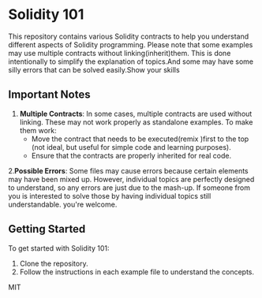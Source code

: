 # Solidity 101

This repository contains various Solidity contracts to help you understand different aspects of Solidity programming. Please note that some examples may use multiple contracts without linking(inherit)them. This is done intentionally to simplify the explanation of topics.And some may have some silly errors that can be solved easily.Show your skills

## Important Notes

1. **Multiple Contracts**: In some cases, multiple contracts are used without linking. These may not work properly as standalone examples. To make them work:
   - Move the contract that needs to be executed(remix )first to the top (not ideal, but useful for simple code and learning purposes).
   - Ensure that the contracts are properly inherited for real code.

2.**Possible Errors**: Some files may cause errors because certain elements may have been mixed up. However, individual topics are perfectly designed to understand, so any errors are just due to the mash-up. If someone from you is interested to solve those by having individual topics still understandable. you're welcome. 

## Getting Started

To get started with Solidity 101:
1. Clone the repository.
2. Follow the instructions in each example file to understand the concepts.

MIT
